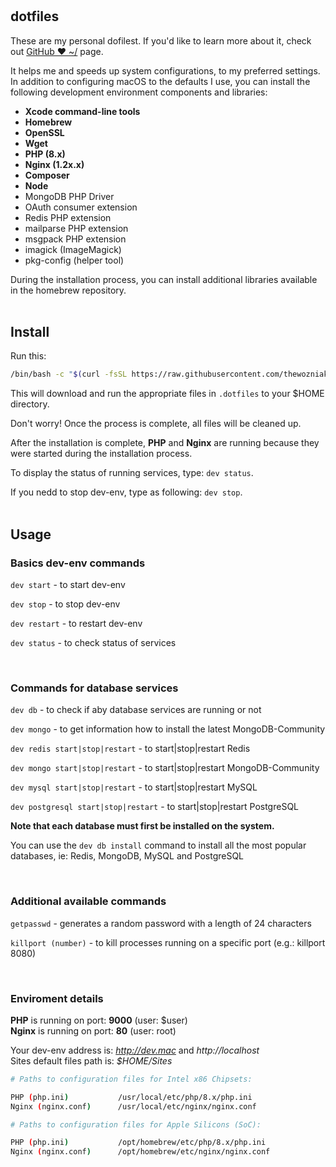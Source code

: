 # 

## dotfiles

These are my personal dofilest. If you'd like to learn more about it, check out [GitHub ❤ ~/](http://dotfiles.github.io) page.

It helps me and speeds up system configurations, to my preferred settings. In addition to configuring macOS to the defaults I use, you can install the following development environment components and libraries:
- <strong>Xcode command-line tools</strong>
- <strong>Homebrew</strong>
- <strong>OpenSSL</strong>
- <strong>Wget</strong>
- <strong>PHP (8.x)</strong>
- <strong>Nginx (1.2x.x)</strong>
- <strong>Composer</strong>
- <strong>Node</strong>
- MongoDB PHP Driver
- OAuth consumer extension
- Redis PHP extension
- mailparse PHP extension
- msgpack PHP extension
- imagick (ImageMagick)
- pkg-config (helper tool)




During the installation process, you can install additional libraries available in the homebrew repository.
<br /><br />

## Install

Run this:

```sh
/bin/bash -c "$(curl -fsSL https://raw.githubusercontent.com/thewozniak/dotfiles/main/remote.sh)"
```

This will download and run the appropriate files in `.dotfiles` to your $HOME directory.

Don't worry! Once the process is complete, all files will be cleaned up.

After the installation is complete, <strong>PHP</strong> and <strong>Nginx</strong> are running because they were started during the installation process.

To display the status of running services, type: `dev status`.

If you nedd to stop dev-env, type as following: `dev stop`.
<br /><br />

## Usage


### Basics dev-env commands<br />

`dev start` - to start dev-env

`dev stop` - to stop dev-env

`dev restart` - to restart dev-env

`dev status` - to check status of services

<br />

### Commands for database services<br />

`dev db` - to check if aby database services are running or not

`dev mongo` - to get information how to install the latest MongoDB-Community

`dev redis start|stop|restart` - to start|stop|restart Redis

`dev mongo start|stop|restart` - to start|stop|restart MongoDB-Community

`dev mysql start|stop|restart` - to start|stop|restart MySQL

`dev postgresql start|stop|restart` - to start|stop|restart PostgreSQL

<strong>Note that each database must first be installed on the system.</strong>

You can use the `dev db install` command to install all the most popular databases, ie: Redis, MongoDB, MySQL and PostgreSQL

<br />

### Additional available commands<br />

`getpasswd` - generates a random password with a length of 24 characters

`killport (number)` - to kill processes running on a specific port (e.g.: killport 8080)


<br />

### Enviroment details<br />

<strong>PHP</strong> is running on port: <strong>9000</strong> (user: $user)<br />
<strong>Nginx</strong> is running on port: <strong>80</strong> (user: root)<br />

Your dev-env address is: <i>http://dev.mac</i> and <i>http://localhost</i><br />
Sites default files path is: <i>$HOME/Sites</i><br />


```sh
# Paths to configuration files for Intel x86 Chipsets:

PHP (php.ini)           /usr/local/etc/php/8.x/php.ini
Nginx (nginx.conf)      /usr/local/etc/nginx/nginx.conf
```



```sh
# Paths to configuration files for Apple Silicons (SoC):

PHP (php.ini)           /opt/homebrew/etc/php/8.x/php.ini
Nginx (nginx.conf)      /opt/homebrew/etc/nginx/nginx.conf
```

